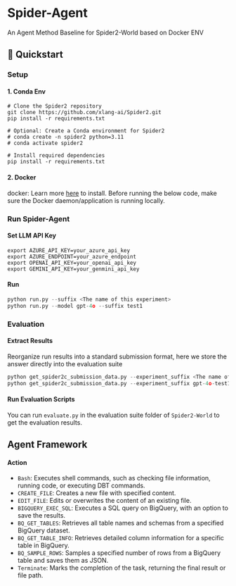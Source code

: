 # Spider-Agent

An Agent Method Baseline for Spider2-World based on Docker ENV


## 🚀 Quickstart

### Setup

#### 1. Conda Env
```
# Clone the Spider2 repository
git clone https://github.com/xlang-ai/Spider2.git
pip install -r requirements.txt

# Optional: Create a Conda environment for Spider2
# conda create -n spider2 python=3.11
# conda activate spider2

# Install required dependencies
pip install -r requirements.txt
```
#### 2. Docker

docker: Learn more [here](https://docs.docker.com/get-started/get-docker/) to install. Before running the below code, make sure the Docker daemon/application is running locally.


### Run Spider-Agent

#### Set LLM API Key

```
export AZURE_API_KEY=your_azure_api_key
export AZURE_ENDPOINT=your_azure_endpoint
export OPENAI_API_KEY=your_openai_api_key
export GEMINI_API_KEY=your_genmini_api_key
```

#### Run 


```python
python run.py --suffix <The name of this experiment>
python run.py --model gpt-4o --suffix test1
```



### Evaluation

#### Extract Results

Reorganize run results into a standard submission format, here we store the answer directly into the evaluation suite

```python
python get_spider2c_submission_data.py --experiment_suffix <The name of this experiment> --results_folder_name <Standard Submission Folders>
python get_spider2c_submission_data.py --experiment_suffix gpt-4o-test1 --results_folder_name ../spider2-world/evaluation_suite/gpt-4o-test1
```

#### Run Evaluation Scripts

You can run `evaluate.py` in the evaluation suite folder of `Spider2-World` to get the evaluation results.


## Agent Framework

#### Action

- `Bash`: Executes shell commands, such as checking file information, running code, or executing DBT commands.
- `CREATE_FILE`: Creates a new file with specified content.
- `EDIT_FILE`: Edits or overwrites the content of an existing file.
- `BIGQUERY_EXEC_SQL`: Executes a SQL query on BigQuery, with an option to save the results.
- `BQ_GET_TABLES`: Retrieves all table names and schemas from a specified BigQuery dataset.
- `BQ_GET_TABLE_INFO`: Retrieves detailed column information for a specific table in BigQuery.
- `BQ_SAMPLE_ROWS`: Samples a specified number of rows from a BigQuery table and saves them as JSON.
- `Terminate`: Marks the completion of the task, returning the final result or file path.


